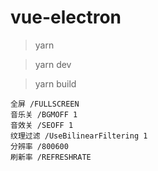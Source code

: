 # vue-electron

> yarn

> yarn dev

> yarn build

```
全屏 /FULLSCREEN
音乐关 /BGMOFF 1
音效关 /SEOFF 1
纹理过滤 /UseBilinearFiltering 1
分辨率 /800600
刷新率 /REFRESHRATE

```

```
